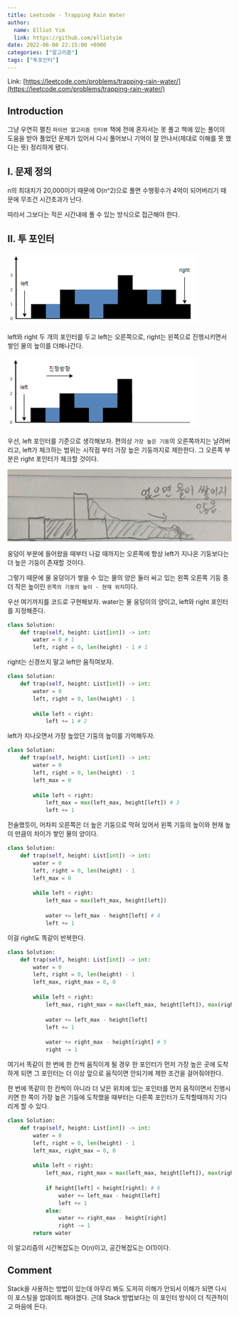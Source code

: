 ```yaml
---
title: Leetcode - Trapping Rain Water
author:
  name: Elliot Yim
  link: https://github.com/elliotyim
date: 2022-06-08 22:15:00 +0900
categories: ["알고리즘"]
tags: ["투포인터"]
---
```


Link: [https://leetcode.com/problems/trapping-rain-water/](https://leetcode.com/problems/trapping-rain-water/)

## Introduction

그냥 우연히 펼친 `파이썬 알고리즘 인터뷰` 책에 전에 혼자서는 못 풀고 책에 있는 풀이의 도움을 받아 풀었던 문제가 있어서 다시 풀어보니 기억이 잘 안나서(제대로 이해를 못 했다는 뜻) 정리하게 됐다.

## I. 문제 정의

n의 최대치가 20,000이기 때문에 O(n^2)으로 풀면 수행횟수가 4억이 되어버리기 때문에 무조건 시간초과가 난다.

따라서 그보다는 적은 시간내에 풀 수 있는 방식으로 접근해야 한다.

## II. 투 포인터

![](/assets/img/algorithm/leetcode/trapping-rain-water/example.png)

left와 right 두 개의 포인터를 두고 left는 오른쪽으로, right는 왼쪽으로 진행시키면서 쌓인 물의 높이를 더해나간다.

![](/assets/img/algorithm/leetcode/trapping-rain-water/example2.png)

우선, left 포인터를 기준으로 생각해보자. 편의상 `가장 높은 기둥`의 오른쪽까지는 날려버리고, left가 체크하는 범위는 시작점 부터 가장 높은 기둥까지로 제한한다. 그 오른쪽 부분은 right 포인터가 체크할 것이다.

![](/assets/img/algorithm/leetcode/trapping-rain-water/example3.jpg)

웅덩이 부분에 들어왔을 때부터 나갈 때까지는 오른쪽에 항상 left가 지나온 기둥보다는 더 높은 기둥이 존재할 것이다.

그렇기 때문에 물 웅덩이가 쌓을 수 있는 물의 양은 둘러 싸고 있는 왼쪽 오른쪽 기둥 중 더 작은 높이인 `왼쪽의 기둥의 높이 - 현재 위치`이다.

우선 여기까지를 코드로 구현해보자. water는 물 웅덩이의 양이고, left와 right 포인터를 지정해준다.

```python
class Solution:
    def trap(self, height: List[int]) -> int:
        water = 0 # 1
        left, right = 0, len(height) - 1 # 1
```

right는 신경쓰지 말고 left만 움직여보자.

```python
class Solution:
    def trap(self, height: List[int]) -> int:
        water = 0
        left, right = 0, len(height) - 1

        while left < right:
            left += 1 # 2
```

left가 지나오면서 가장 높았던 기둥의 높이를 기억해두자.

```python
class Solution:
    def trap(self, height: List[int]) -> int:
        water = 0
        left, right = 0, len(height) - 1
        left_max = 0

        while left < right:
            left_max = max(left_max, height[left]) # 3
            left += 1
```

전술했듯이, 어차피 오른쪽은 더 높은 기둥으로 막혀 있어서 왼쪽 기둥의 높이와 현재 높이 만큼의 차이가 쌓인 물의 양이다.

```python
class Solution:
    def trap(self, height: List[int]) -> int:
        water = 0
        left, right = 0, len(height) - 1
        left_max = 0

        while left < right:
            left_max = max(left_max, height[left])

            water += left_max - height[left] # 4
            left += 1
```

이걸 right도 똑같이 반복한다.

```python
class Solution:
    def trap(self, height: List[int]) -> int:
        water = 0
        left, right = 0, len(height) - 1
        left_max, right_max = 0, 0

        while left < right:
            left_max, right_max = max(left_max, height[left]), max(right_max, height[right])

            water += left_max - height[left]
            left += 1

            water += right_max - height[right] # 5
            right -= 1
```

여기서 똑같이 한 번에 한 칸씩 움직이게 될 경우 한 포인터가 먼저 가장 높은 곳에 도착하게 되면 그 포인터는 더 이상 앞으로 움직이면 안되기에 제한 조건을 걸어줘야한다.

한 번에 똑같이 한 칸씩이 아니라 더 낮은 위치에 있는 포인터를 먼저 움직이면서 진행시키면 한 쪽이 가장 높은 기둥에 도착했을 때부터는 다른쪽 포인터가 도착할때까지 기다리게 할 수 있다.

```python
class Solution:
    def trap(self, height: List[int]) -> int:
        water = 0
        left, right = 0, len(height) - 1
        left_max, right_max = 0, 0

        while left < right:
            left_max, right_max = max(left_max, height[left]), max(right_max, height[right])

            if height[left] < height[right]: # 6
                water += left_max - height[left]
                left += 1
            else:
                water += right_max - height[right]
                right -= 1
        return water
```

이 알고리즘의 시간복잡도는 O(n)이고, 공간복잡도는 O(1)이다.

## Comment

Stack을 사용하는 방법이 있는데 아무리 봐도 도저히 이해가 안되서 이해가 되면 다시 이 포스팅을 업데이트 해야겠다. 근데 Stack 방법보다는 이 포인터 방식이 더 직관적이고 마음에 든다.

